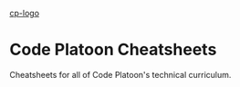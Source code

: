 [cp-logo](https://github.com/CodePlatoon/cheatsheets/assets/4441280/4b07f947-3ca1-4b5e-bc1a-058279fce6eb)
# Code Platoon Cheatsheets

Cheatsheets for all of Code Platoon's technical curriculum. 

